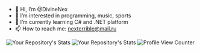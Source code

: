- 👋 Hi, I’m @DivineNex
- 👀 I’m interested in programming, music, sports
- 🌱 I’m currently learning C# and .NET platform
- 📫 How to reach me: nexterrible@mail.ru

![Your Repository's Stats](https://github-readme-stats.vercel.app/api?username=DivineNex&show_icons=true)
![Your Repository's Stats](https://github-readme-stats.vercel.app/api/top-langs/?username=DivineNex&theme=blue-green)
![Profile View Counter](https://komarev.com/ghpvc/?username=DivineNex)

<!---
DivineNex/DivineNex is a ✨ special ✨ repository because its `README.md` (this file) appears on your GitHub profile.
You can click the Preview link to take a look at your changes.
--->
